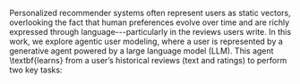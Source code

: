 Personalized recommender systems often represent users as static vectors, overlooking the fact that human preferences evolve over time and are richly expressed through language---particularly in the reviews users write. In this work, we explore agentic user modeling, where a user is represented by a generative agent powered by a large language model (LLM). This agent \textbf{learns} from a user’s historical reviews (text and ratings) to perform two key tasks:
